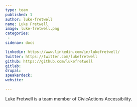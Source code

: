 ```yaml
---
type: team
published: 1
author: luke-fretwell
name: Luke Fretwell
image: luke-fretwell.png
categories:
 - 
sidenav: docs

linkedin: https://www.linkedin.com/in/lukefretwell/
twitter: https://twitter.com/lukefretwell
github: https://github.com/lukefretwell
gitlab: 
drupal: 
speakerdeck: 
website: 

---
```


Luke Fretwell is a team member of CivicActions Accessibility.